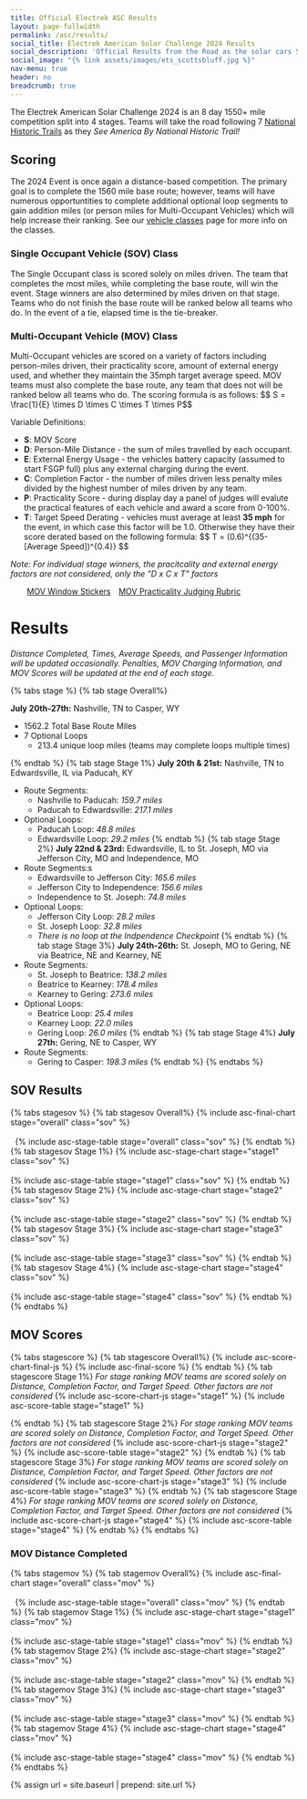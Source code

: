 ```yaml
---
title: Official Electrek ASC Results
layout: page-fullwidth
permalink: /asc/results/
social_title: Electrek American Solar Challenge 2024 Results
social_description: 'Official Results from the Road as the solar cars See America By National Historic Trail'
social_image: "{% link assets/images/ets_scottsbluff.jpg %}"
nav-menu: true
header: no
breadcrumb: true
---
```


The Electrek American Solar Challenge 2024 is an 8 day 1550+ mile competition split into 4 stages. Teams will take the road following 7 [National Historic Trails](https://www.nps.gov/subjects/nationaltrailssystem/national-historic-trails.htm) as they _See America By National Historic Trail!_


## Scoring 

The 2024 Event is once again a distance-based competition. The primary goal is to complete the 1560 mile base route; however, teams will have numerous opportuntities to complete additional optional loop segments to gain addition miles (or person miles for Multi-Occupant Vehicles) which will help increase their ranking. See our [vehicle classes](https://www.americansolarchallenge.org/the-competition/vehicle-classes/) page for more info on the classes.


### Single Occupant Vehicle (SOV) Class
The Single Occupant class is scored solely on miles driven. The team that completes the most miles, while completing the base route, will win the event. Stage winners are also determined by miles driven on that stage. Teams who do not finish the base route will be ranked below all teams who do. In the event of a tie, elapsed time is the tie-breaker. 

### Multi-Occupant Vehicle (MOV) Class
Multi-Occupant vehicles are scored on a variety of factors including person-miles driven, their practicality score, amount of external energy used, and whether they maintain the 35mph target average speed. MOV teams must also complete the base route, any team that does not will be ranked below all teams who do. The scoring formula is as follows: \$$ S = \frac{1}{E} \times D \times C \times T \times P$$

Variable Definitions: 
- __S__: MOV Score
- __D__: Person-Mile Distance - the sum of miles travelled by each occupant.  
- __E__: External Energy Usage - the vehicles battery capacity (assumed to start FSGP full) plus any external charging during the event. 
- __C__: Completion Factor - the number of miles driven less penalty miles divided by the highest number of miles driven by any team. 
- __P__: Practicality Score - during display day a panel of judges will evalute the practical features of each vehicle and award a score from 0-100%.
- __T__: Target Speed Derating - vehicles must average at least <b>35 mph</b> for the event, in which case this factor will be 1.0. Otherwise they have their score derated based on the following formula: \$$ T = (0.6)^{(35-[Average Speed])^{0.4}} $$

_Note: For individual stage winners, the pracitcality and external energy factors are not considered, only the "D x C x T" factors_

<ul class="actions">
<a href="https://www.americansolarchallenge.org/ASC/wp-content/uploads/2024/07/MOV-Team-Window-Stickers.pdf" class="button special" style="margin:5px">MOV Window Stickers</a>
<a href="https://www.americansolarchallenge.org/ASC/wp-content/uploads/2024/07/ASC-2024-MOV-Practicality-Rubric-Template.pdf" class="button special" style="margin:5px">MOV Practicality Judging Rubric</a>
</ul>

# Results

_Distance Completed, Times, Average Speeds, and Passenger Information will be updated occasionally. Penalties, MOV Charging Information, and MOV Scores will be updated at the end of each stage._


{% tabs stage %}
{% tab stage Overall%}

__July 20th-27th:__ Nashville, TN to Casper, WY
- 1562.2 Total Base Route Miles
- 7 Optional Loops
    - 213.4 unique loop miles (teams may complete loops multiple times)

{% endtab %}
{% tab stage Stage 1%}
__July 20th & 21st:__ Nashville, TN to Edwardsville, IL via Paducah, KY
- Route Segments:
  - Nashville to Paducah: <i>159.7 miles</i>
  - Paducah to Edwardsville: <i>217.1 miles</i>
- Optional Loops:
  - Paducah Loop: <i>48.8 miles</i>
  - Edwardsville Loop: <i>29.2 miles</i>
{% endtab %}
{% tab stage Stage 2%}
__July 22nd & 23rd:__ Edwardsville, IL to St. Joseph, MO via Jefferson City, MO and Independence, MO
- Route Segments:s
  - Edwardsville to Jefferson City: <i>165.6 miles</i>
  - Jefferson City to Independence: <i>156.6 miles</i>
  - Independence to St. Joseph: <i>74.8 miles</i>
- Optional Loops:
  - Jefferson City Loop: <i>28.2 miles</i>
  - St. Joseph Loop: <i>32.8 miles</i>
  - _There is no loop at the Indpendence Checkpoint_
{% endtab %}
{% tab stage Stage 3%}
__July 24th-26th:__ St. Joseph, MO to Gering, NE via Beatrice, NE and Kearney, NE
- Route Segments:
  - St. Joseph to Beatrice: <i>138.2 miles</i>
  - Beatrice to Kearney: <i>178.4 miles</i>
  - Kearney to Gering: <i>273.6 miles</i>
- Optional Loops:
  - Beatrice Loop: <i>25.4 miles</i>
  - Kearney Loop: <i>22.0 miles</i>
  - Gering Loop: <i>26.0 miles</i>
{% endtab %}
{% tab stage Stage 4%}
__July 27th:__ Gering, NE to Casper, WY
- Route Segments:
  - Gering to Casper: <i>198.3 miles</i>
{% endtab %}
{% endtabs %}
## SOV Results
{% tabs stagesov %}
{% tab stagesov Overall%}
{% include asc-final-chart stage="overall" class="sov" %}
<br>&nbsp;
<br>&nbsp;
{% include asc-stage-table stage="overall" class="sov" %}
{% endtab %}
{% tab stagesov Stage 1%}
{% include asc-stage-chart stage="stage1" class="sov" %}
<br>&nbsp;<br>
{% include asc-stage-table stage="stage1" class="sov" %}
{% endtab %}
{% tab stagesov Stage 2%}
{% include asc-stage-chart stage="stage2" class="sov" %}
<br>&nbsp;<br>
{% include asc-stage-table stage="stage2" class="sov" %}
{% endtab %}
{% tab stagesov Stage 3%}
{% include asc-stage-chart stage="stage3" class="sov" %}
<br>&nbsp;<br>
{% include asc-stage-table stage="stage3" class="sov" %}
{% endtab %}
{% tab stagesov Stage 4%}
{% include asc-stage-chart stage="stage4" class="sov" %}
<br>&nbsp;<br>
{% include asc-stage-table stage="stage4" class="sov" %}
{% endtab %}
{% endtabs %}
<br>
## MOV Scores
{% tabs stagescore %}
{% tab stagescore Overall%}
{% include asc-score-chart-final-js %}
{% include asc-final-score %}
{% endtab %}
{% tab stagescore Stage 1%}
_For stage ranking MOV teams are scored solely on Distance, Completion Factor, and Target Speed. Other factors are not considered_
{% include asc-score-chart-js stage="stage1" %}
{% include asc-score-table stage="stage1" %}

{% endtab %}
{% tab stagescore Stage 2%}
_For stage ranking MOV teams are scored solely on Distance, Completion Factor, and Target Speed. Other factors are not considered_
{% include asc-score-chart-js stage="stage2" %}
{% include asc-score-table stage="stage2" %}
{% endtab %}
{% tab stagescore Stage 3%}
_For stage ranking MOV teams are scored solely on Distance, Completion Factor, and Target Speed. Other factors are not considered_
{% include asc-score-chart-js stage="stage3" %}
{% include asc-score-table stage="stage3" %}
{% endtab %}
{% tab stagescore Stage 4%}
_For stage ranking MOV teams are scored solely on Distance, Completion Factor, and Target Speed. Other factors are not considered_
{% include asc-score-chart-js stage="stage4" %}
{% include asc-score-table stage="stage4" %}
{% endtab %}
{% endtabs %}
<br>
### MOV Distance Completed
{% tabs stagemov %}
{% tab stagemov Overall%}
{% include asc-final-chart stage="overall" class="mov" %}
<br>&nbsp;
<br>&nbsp;
{% include asc-stage-table stage="overall" class="mov" %}
{% endtab %}
{% tab stagemov Stage 1%}
{% include asc-stage-chart stage="stage1" class="mov" %}
<br>&nbsp;<br>
{% include asc-stage-table stage="stage1" class="mov" %}
{% endtab %}
{% tab stagemov Stage 2%}
{% include asc-stage-chart stage="stage2" class="mov" %}
<br>&nbsp;<br>
{% include asc-stage-table stage="stage2" class="mov" %}
{% endtab %}
{% tab stagemov Stage 3%}
{% include asc-stage-chart stage="stage3" class="mov" %}
<br>&nbsp;<br>
{% include asc-stage-table stage="stage3" class="mov" %}
{% endtab %}
{% tab stagemov Stage 4%}
{% include asc-stage-chart stage="stage4" class="mov" %}
<br>&nbsp;<br>
{% include asc-stage-table stage="stage4" class="mov" %}
{% endtab %}
{% endtabs %}

{% assign url = site.baseurl | prepend: site.url %}
<link rel="stylesheet" href="{{ url }}/assets/css/tabs.css">
<script src="{{ url }}/assets/js/tabs.js"></script>
<script> jekyllTabs.init({
    syncTabsWithSameLabels: true,
    activateTabFromUrl: true,
});
</script>
<script type="text/javascript" async
  src="https://cdnjs.cloudflare.com/ajax/libs/mathjax/2.7.1/MathJax.js?config=TeX-MML-AM_CHTML">
</script>



